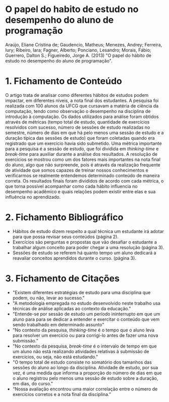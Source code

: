 # O papel do habito de estudo no desempenho do aluno de programação  
Araújo, Eliane Cristina de; Gaudencio, Matheus; Menezes, Andrey; Ferreira, Iury; Ribeiro, Iara; Fagner, Alberto; Ponciano, Lesandro; Morais, Fábio; Guerrero, Dalton S.; Figueiredo, Jorge A. (2013) "O papel do hábito de estudo no desempenho do aluno de programação".
# 1. Fichamento de Conteúdo 
O artigo trata de analisar como diferentes hábitos de estudos podem impactar, em diferentes níveis, a nota final dos estudantes. A pesquisa foi realizada com 100 alunos da UFCG que cursavam a matéria de ciência da computação, tendo como observação o desempenho na disciplina de introdução à computação. Os dados utilizados para análise foram obtidos através de métricas (tempo total de estudo, quantidade de exercícios resolvidos com sucesso, número de sessões de estudo realizadas no semestre, número de dias em que há pelo menos uma sessão de estudo e a duração típica das sessões de estudo) que foram coletadas quando era registrado que um exercício havia sido submetido. Uma métrica importante para a pesquisa é a sessão de estudo, que foi dividida em *thinking-time* e *break-time* para auxiliar durante a análise dos resultados. A resolução de exercícios se mostrou como um dos fatores mais importantes na nota final do aluno, algo que não surpreende, pois é através da realização frequente de atividade que somos capazes de treinar nossos conhecimentos e verificarmos se realmente entendemos determinado conteúdo de maneira correta. Os resultados finais foram divididos de acordo com cada métrica, o que torna possível acompanhar como cada hábito influencia no desempenho acadêmico e quais relações podem existir entre elas e sua influência no aprendizado. 
# 2. Fichamento Bibliográfico
-	Hábitos de estudo dizem respeito a qual técnica um estudante irá adotar para que possa revisar seus conteúdos (página 2).
-	Exercícios são perguntas e propostas que vão desafiar o estudante a trabalhar algum conceito para poder chegar a uma resolução (página 3).
-	Sessões de estudo se referem há quanto tempo um aluno dedicará a reavaliar conceitos aprendidos durante o curso. (página 3).
# 3. Fichamento de Citações 
- "Existem diferentes estratégias de estudo para uma disciplina que podem, ou não, levar ao sucesso."
-	"A metodologia empregada no estudo desenvolvido neste trabalho usa técnicas de análise aplicadas ao contexto da educação."
-	"Entende-se por sessão de estudo um período ininterrupto em que um aluno para para se dedicar a entender e exercitar o conteúdo que vem sendo trabalhado em determinado assunto"
- "No contexto da pesquisa, *thinking-time* é o tempo que o aluno leva para resolver um exercício ou para corrigi-lo antes de fazer uma nova submissão.”
-	"No contexto da pesquisa, *break-time* é o intervalo de tempo em que um aluno não está realizando atividades relativas à submissão de exercícios, ou seja, não está estudando."
-	"O tempo total de estudo consiste no somatório dos tamanhos das sessões do aluno ao longo da disciplina. Atividade de estudo, por sua vez, é uma medida que informa a proporção do número de dias em que o aluno registrou pelo menos uma sessão de estudo sobre a duração, em dias, do curso."
-	“Nossa avaliação encontrou uma maior correlação entre o número de exercícios corretos e a nota final da disciplina.”

